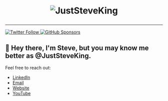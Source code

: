 <h1 align="center">

![JustSteveKing](https://www.juststeveking.uk/assets/images/juststeveking-card.png)

</h1>

---


<p>
  <a href="https://twitter.com/JustSteveKing">
    <img alt="Twitter Follow" src="https://img.shields.io/twitter/follow/JustSteveKing?style=for-the-badge">
  </a>

  <a href="https://github.com/sponsors/JustSteveKing">
    <img alt="GitHub Sponsors" src="https://img.shields.io/static/v1?label=Sponsor&message=%E2%9D%A4&logo=GitHub&style=for-the-badge">
  </a>
</p>

## 👋 Hey there, I'm Steve, but you may know me better as @JustSteveKing.

Feel free to reach out:

- [LinkedIn](https://www.linkedin.com/in/steve-mcdougall/)
- [Email](mailto://juststevemcd@gmail.com)
- [Website](https://www.juststeveking.uk/)
- [YouTube](https://www.youtube.com/c/JustSteveKing)
